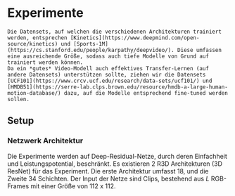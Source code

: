 # Experimente

```{note}
Die Datensets, auf welchen die verschiedenen Architekturen trainiert werden, entsprechen [Kinetics](https://www.deepmind.com/open-source/kinetics) und [Sports-1M](https://cs.stanford.edu/people/karpathy/deepvideo/). Diese umfassen eine ausreichende Größe, sodass auch tiefe Modelle von Grund auf trainiert werden können.
Da ein *gutes* Video-Modell auch effektives Transfer-Lernen (auf andere Datensets) unterstützen sollte, ziehen wir die Datensets [UCF101](https://www.crcv.ucf.edu/research/data-sets/ucf101/) und [HMDB51](https://serre-lab.clps.brown.edu/resource/hmdb-a-large-human-motion-database/) dazu, auf die Modelle entsprechend fine-tuned werden sollen.
```

## Setup

### Netzwerk Architektur

Die Experimente werden auf Deep-Residual-Netze, durch deren Einfachheit und Leistungspotential, beschränkt.
Es existieren 2 R3D Architekturen (3D ResNet) für das Experiment. 
Die erste Architektur umfasst 18, und die Zweite 34 Schichten.
Der Input der Netze sind Clips, bestehend aus $L$ RGB-Frames mit einer Größe von 112 x 112.